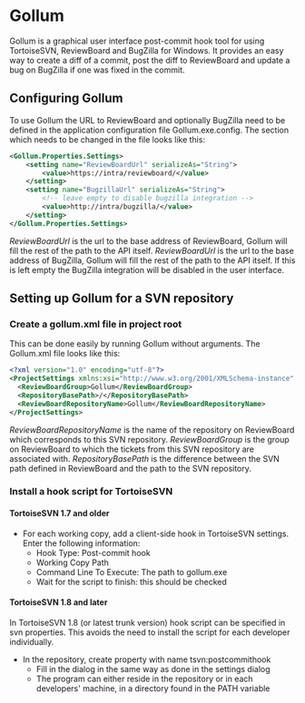 # Gollum

Gollum is a graphical user interface post-commit hook tool for using TortoiseSVN, ReviewBoard and BugZilla for Windows. It provides an easy way to create a diff of a commit, post the diff to ReviewBoard and update a bug on BugZilla if one was fixed in the commit. 

## Configuring Gollum

To use Gollum the URL to ReviewBoard and optionally BugZilla need to be defined in the application configuration file Gollum.exe.config. The section which needs to be changed in the file looks like this:

```xml
<Gollum.Properties.Settings>
    <setting name="ReviewBoardUrl" serializeAs="String">
		<value>https://intra/reviewboard/</value>
    </setting>
    <setting name="BugzillaUrl" serializeAs="String">
        <!-- leave empty to disable bugzilla integration -->
        <value>http://intra/bugzilla/</value>
    </setting>
</Gollum.Properties.Settings>
```

*ReviewBoardUrl* is the url to the base address of ReviewBoard, Gollum will fill the rest of the path to the API itself.
*ReviewBoardUrl* is the url to the base address of BugZilla, Gollum will fill the rest of the path to the API itself. If this is left empty the BugZilla integration will be disabled in the user interface.

## Setting up Gollum for a SVN repository

### Create a gollum.xml file in project root

This can be done easily by running Gollum without arguments. The Gollum.xml file looks like this:

```xml
<?xml version="1.0" encoding="utf-8"?>
<ProjectSettings xmlns:xsi="http://www.w3.org/2001/XMLSchema-instance" xmlns:xsd="http://www.w3.org/2001/XMLSchema">
  <ReviewBoardGroup>Gollum</ReviewBoardGroup>
  <RepositoryBasePath>/</RepositoryBasePath>
  <ReviewBoardRepositoryName>Gollum</ReviewBoardRepositoryName>
</ProjectSettings>
```

*ReviewBoardRepositoryName* is the name of the repository on ReviewBoard which corresponds to this SVN repository.
*ReviewBoardGroup* is the group on ReviewBoard to which the tickets from this SVN repository are associated with.
*RepositoryBasePath* is the difference between the SVN path defined in ReviewBoard and the path to the SVN repository.

### Install a hook script for TortoiseSVN

#### TortoiseSVN 1.7 and older

- For each working copy, add a client-side hook in TortoiseSVN settings. Enter the following information:
  - Hook Type: Post-commit hook
  - Working Copy Path
  - Command Line To Execute: The path to gollum.exe
  - Wait for the script to finish: this should be checked

#### TortoiseSVN 1.8 and later

In TortoiseSVN 1.8 (or latest trunk version) hook script can be specified in svn properties. This avoids the need to install the script for each developer individually.

- In the repository, create property with name tsvn:postcommithook
  - Fill in the dialog in the same way as done in the settings dialog
  - The program can either reside in the repository or in each developers' machine, in a directory found in the PATH variable
